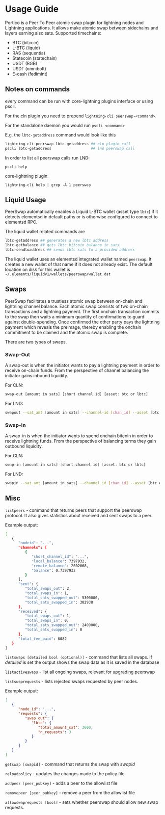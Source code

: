 # Usage Guide

Portico is a Peer To Peer atomic swap plugin for lightning nodes and Lightning applications. It allows make atomic swap between sidechains and layers earning also sats. Supported timechains:

- BTC (bitcoin)
- L-BTC (liquid)
- RAS (sequentia)
- Statecoin (statechain)
- USDT (RGB)
- USDT (omnibolt)
- E-cash (fedimint)

## Notes on commands

every command can be run with core-lightning plugins interface or using pscli.

For the cln plugin you need to prepend `lightning-cli peerswap-<command>`.

For the standalone daemon you would run `pscli <command>`

E.g. the `lbtc-getaddress` command would look like this

```bash
lightning-cli peerswap-lbtc-getaddress ## cln plugin call
pscli lbtc-getaddress                  ## lnd peerswap call
```

In order to list all peerswap calls run
LND:

```pscli help```

core-lightning plugin:

```lightning-cli help | grep -A 1 peerswap```

## Liquid Usage

PeerSwap automatically enables a Liquid L-BTC wallet (asset type `lbtc`) if it detects elementsd in default paths or is otherwise configured to connect to elementsd RPC.

The liquid wallet related commands are

```bash
lbtc-getaddress ## generates a new lbtc address
lbtc-getbalance ## gets lbtc bitcoin balance in sats
lbtc-sendtoaddress ## sends lbtc sats to a provided address
```

The liquid wallet uses an elementsd integrated wallet named `peerswap`. It creates a new wallet of that name if it does not already exist. The default location on disk for this wallet is `~/.elements/liquidv1/wallets/peerswap/wallet.dat`

## Swaps

PeerSwap facilitates a trustless atomic swap between on-chain and lightning channel balance. Each atomic swap consists of two on-chain transactions and a lightning payment. The first onchain transaction commits to the swap then waits a minimum quantity of confirmations to guard against double-spending. Once confirmed the other party pays the lightning payment which reveals the preimage, thereby enabling the onchain commitment to be claimed and the atomic swap is complete.

There are two types of swaps.

### Swap-Out

A swap-out is when the initiator wants to pay a lightning payment in order to receive on-chain funds. From the perspective of channel balancing the initiator gains inbound liquidity.

For CLN:
```bash
swap-out [amount in sats] [short channel id] [asset: btc or lbtc]
```

For LND:
```bash
swapout --sat_amt [amount in sats] --channel-id [chan_id] --asset [btc or lbtc]
```

### Swap-In

A swap-in is when the initiator wants to spend onchain bitcoin in order to receive lightning funds. From the perspective of balancing terms they gain outbound liquidity.

For CLN:
```bash
swap-in [amount in sats] [short channel id] [asset: btc or lbtc]
```

For LND:
```bash
swapin --sat_amt [amount in sats] --channel_id [chan_id] --asset [btc or lbtc]
```


## Misc
`listpeers` - command that returns peers that support the peerswap protocol. It also gives statistics about received and sent swaps to a peer.

Example output:
```bash
[
   {
      "nodeid": "...",
      "channels": [
         {
            "short_channel_id": "...",
            "local_balance": 7397932,
            "remote_balance": 2602068,
            "balance": 0.7397932
         }
      ],
      "sent": {
         "total_swaps_out": 2,
         "total_swaps_in": 1,
         "total_sats_swapped_out": 5300000,
         "total_sats_swapped_in": 302938
      },
      "received": {
         "total_swaps_out": 1,
         "total_swaps_in": 0,
         "total_sats_swapped_out": 2400000,
         "total_sats_swapped_in": 0
      },
      "total_fee_paid": 6082
   }
]
```

`listswaps [detailed bool (optional)]` - command that lists all swaps. If _detailed_ is set the output shows the swap data as it is saved in the database

`listactiveswaps` - list all ongoing swaps, relevant for upgrading peerswap

`listswaprequests` - lists rejected swaps requested by peer nodes.

Example output:
```json
[
   {
      "node_id": "...",
      "requests": {
         "swap out": {
            "lbtc": {
               "total_amount_sat": 3600,
               "n_requests": 3
            }
         }
      }
   }
]
```

`getswap [swapid]` - command that returns the swap with _swapid_

`reloadpolicy` - updates the changes made to the policy file

`addpeer [peer_pubkey]` - adds a peer to the allowlist file

`removepeer [peer_pubkey]` - remove a peer from the allowlist file

`allowswaprequests [bool]` - sets whether peerswap should allow new swap requests.
